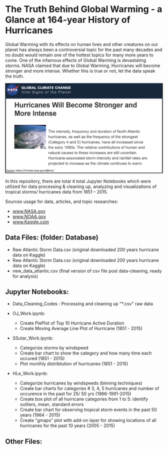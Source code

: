 # The Truth Behind Global Warming - a Glance at 164-year History of Hurricanes
Global Warming with its effects on human lives and other creatures on our planet has always been a controversial topic for the past many decades and no doubt would remain one of the hottest topics for many more years to come. One of the infamous effects of Global Warming is devastating storms. NASA claimed that due to Global Warming, Hurricanes will become stronger and more intense. Whether this is true or not, let the data speak the truth.

![Image description](NASA_Glb_Wrmg.png)

In this repository, there are total 4 total Jupyter Notebooks which were utilized for data processing & cleaning up, analyzing and visualizations of tropical storms/ hurricanes data from 1851 – 2015.

Sources usage for data, articles, and topic researches:
   - www.NASA.gov
   - www.NOAA.gov
   - www.Kaggle.com


## Data Files: (folder: Database)
- Raw Atlantic Storm Data.csv (original downloaded 200 years hurricane data on Kaggle)
- Raw Atlantic Storm Data.csv (original downloaded 200 years hurricane data on Kaggle)
- new_data_atlantic.csv (final version of csv file post data-cleaning, ready for analysis)

## Jupyter Notebooks:
- Data_Cleaning_Codes : Processing and cleaning up "*.csv" raw data 
   
- OJ_Work.ipynb:  
   - Create PiePlot of Top 10 Hurricane Active Duration
   - Create Moving Average Line Plot of Hurricane (1851 - 2015)
    
- SSutar_Work.ipynb:  
   - Categorize storms by windspeed
   - Create bar chart to show the category and how many time each occured (1851 - 2015)
   - Plot monthly distribtution of hurricanes (1851 - 2015)

- HLe_Work.ipynb:  
   - Categorize hurricanes by windspeeds (binning techniques)
   - Create bar charts for categories # 3, 4, 5 hurricanes and number of occurence in the past for 25/ 50 yrs (1966-1991-2015)
   - Create box plot of all hurricane categories from 1 to 5: identify outliers, mean, standard errors
   - Create bar chart for observing tropical storm events in the past 50 years (1964 - 2015)
   - Create "gmaps" plot with add-on layer for showing locations of all hurricanes for the past 10 years (2005 - 2015)
   
## Other Files: 
       


